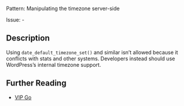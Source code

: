 Pattern: Manipulating the timezone server-side

Issue: -

## Description

Using `date_default_timezone_set()` and similar isn’t allowed because it conflicts with stats and other systems. Developers instead should use WordPress’s internal timezone support.

## Further Reading

* [VIP Go](https://vip.wordpress.com/documentation/vip-go/code-review-blockers-warnings-notices/#manipulating-the-timezone-server-side)
